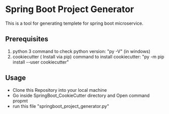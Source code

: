 # Spring Boot Project Generator

This is a tool for generating templete for spring boot microservice.

## Prerequisites

1. python 3
   command to check python version: "py -V" (in windows)
2. cookiecutter ( Install via pip)
   command to install cookiecutter: "py -m pip install --user cookiecutter"

## Usage

* Clone this Repository into your local machine
* Go inside SpringBoot_CookieCutter directory and Open command propmt 
* run this file "springboot_project_generator.py"
